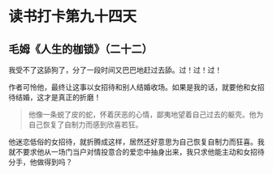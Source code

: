 # 读书打卡第九十四天

## 毛姆《人生的枷锁》（二十二）

我受不了这舔狗了，分了一段时间又巴巴地赶过去舔。过！过！过！

作者可怜他，最终让这事以女招待和别人结婚收场。如果是我的话，就要他和女招待结婚，这才是真正的折磨！

>他像一条蜕了皮的蛇，怀着厌恶的心情，鄙夷地望着自己过去的躯壳。他为自己恢复了自制力而感到欣喜若狂。

他迷恋低俗的女招待，就折腾成这样，居然还好意思为自己恢复自制力而狂喜。我就不要求他从一场门当户对情投意合的爱恋中抽身出来，我只求他能主动和女招待分手，他做得到吗？